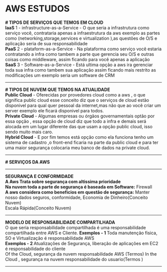 # AWS ESTUDOS  
<strong># TIPOS DE SERVIÇOS QUE TEMOS EM CLOUD </strong>
<br>
<strong>IaaS</strong> 
1 - infrastructure-as-a-Service - 
O que seria a infrastrutura como serviço você, contrataria apenas a infraestrutura da aws exemplo as partes como (networking,storage,services e virtualization ),as questões de O/S e aplicação seria de sua
responsabilidade
<br>
<strong>PaaS</strong>
2 - plataform-as-a-Service -
Na plataforma como serviço você estaria contratando a infra como  tambem a parte que gerencia  seu O/S e outras coisas como middleware, assim ficando para você apenas a aplicação
<br>
<strong>SaaS</strong>
3 - Software-as-a-Service -
Está ultima opção a aws ira gerenciar toda sua infra como tambem sua aplicação assim ficando mais restrito as modificações um exemplo seria um software de CRM
______________________________________________________________________________________________________________________________________________________________________________________________________________
<strong># TIPOS DE NUVEM QUE TEMOS NA ATUALIDADE</strong>
<br>
<strong>Public Cloud</strong> - Oferecidas por provedores cloud como a aws , o que significa public cloud esse conceito diz que o serviços de cloud estão disponivel para qual quer pessoal da internet,mas não
que ao você criar um server exemplo ele ficará disponivel para todos.
<br>
<strong>Private Cloud</strong> - Algumas empresas ou órgãos governamentais optão por essa opção , essa opção de cloud diz que todo a infra e demais será alocada em um lugar diferente das que usam a opção public cloud, 
isso sendo muito mais caro.
<br>
<strong>Hybrid Cloud</strong> - E por fim temos está opção como ela funciona tenho um sistema de cadastro ,o front-end ficaria na parte da public cloud e para ter uma maior segurança colocaria meu banco de
dados na private cloud.
_____________________________________________________________________________________________________________________________________________________________________________________________________________
<strong># SERVIÇOS DA AWS </strong>

____________________________________________________________________________________________________________________________________________________________________________________________________________
<strong>SEGURANÇA E CONFORMIDADE </strong>
<br>
<strong>A Aws Trata sobre segurança com altissima prioridade</strong>
<br>
<strong>Na nuvem toda a parte de segurança é baseada em Software:</strong>
Firewall
<br>
<strong>A aws considera como  beneficios em questão de segurança:</strong>
Manter nosso dados seguros, conformidade, Economia de Dinheiro(Conceito Nuvem)
<br>
Escala Rápida(Conceito Nuvem)
___________________________________________________________________________________________________________
<strong>MODELO DE RESPONSABILIDADE COMPARTILHADA</strong>
<br>
O que seria responsabilidade compartilhada é uma responsabilidade compartilhada entre AWS e Cliente.
<strong>Exemplos - 1 </strong> Toda manutenção fisica, SO e Virtualização é responsabilidade AWS 
<br>
<strong>Exemplos - 2 </strong> Atualizações de Segurança, liberação de aplicações em EC2 é responsabilidade do cliente
<br>
Of the Cloud, segurança da nuvem responsabilidade AWS (Termos)
In the Cloud , segurança na nuvem responsabilidade do usuario(Termos )
___________________________________________________________________________________________________________





